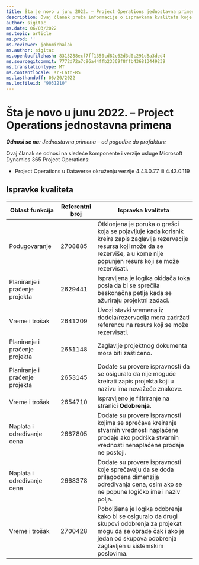 ```yaml
---
title: Šta je novo u junu 2022. – Project Operations jednostavna primena
description: Ovaj članak pruža informacije o ispravkama kvaliteta koje su dostupne u izdanju za jun 2022. usluge Microsoft Dynamics 365 Project Operations jednostavna primena.
author: sigitac
ms.date: 06/03/2022
ms.topic: article
ms.prod: ''
ms.reviewer: johnmichalak
ms.author: sigitac
ms.openlocfilehash: 8313288ecf7ff1350cd82c62d3d0c291d8a3ded4
ms.sourcegitcommit: 7772d72a7c96a44ffb23369f8ffb436813449239
ms.translationtype: MT
ms.contentlocale: sr-Latn-RS
ms.lasthandoff: 06/20/2022
ms.locfileid: "9031210"
---
```

# <a name="whats-new-june-2022---project-operations-lite-deployment"></a>Šta je novo u junu 2022. – Project Operations jednostavna primena

_**Odnosi se na:** Jednostavna primena – od pogodbe do profakture_

Ovaj članak se odnosi na sledeće komponente i verzije usluge Microsoft Dynamics 365 Project Operations:

- Project Operations u Dataverse okruženju verzije 4.43.0.77 ili 4.43.0.119

## <a name="quality-updates"></a>Ispravke kvaliteta

| Oblast funkcija | Referentni broj | Ispravka kvaliteta |
| --- | --- | --- |
| Podugovaranje | 2708885 | Otklonjena je poruka o grešci koja se pojavljuje kada korisnik kreira zapis zaglavlja rezervacije resursa koji može da se rezerviše, a u kome nije popunjen resurs koji se može rezervisati. |
| Planiranje i praćenje projekta | 2629441 | Ispravljena je logika okidača toka posla da bi se sprečila beskonačna petlja kada se ažuriraju projektni zadaci. |
| Vreme i trošak | 2641209 | Uvozi stavki vremena iz dodela/rezervacija mora zadržati referencu na resurs koji se može rezervisati. |
| Planiranje i praćenje projekta | 2651148 | Zaglavlje projektnog dokumenta mora biti zaštićeno.|
| Planiranje i praćenje projekta | 2653145 | Dodate su provere ispravnosti da se osiguralo da nije moguće kreirati zapis projekta koji u nazivu ima nevažeće znakove. |
| Vreme i trošak | 2654710 | Ispravljeno je filtriranje na stranici **Odobrenja**. |
| Naplata i određivanje cena | 2667805 | Dodate su provere ispravnosti kojima se sprečava kreiranje stvarnih vrednosti naplaćene prodaje ako podrška stvarnih vrednosti nenaplaćene prodaje ne postoji. |
| Naplata i određivanje cena | 2668378 | Dodate su provere ispravnosti koje sprečavaju da se doda prilagođena dimenzija određivanja cena, osim ako se ne popune logičko ime i naziv polja. |
| Vreme i trošak | 2700428 | Poboljšana je logika odobrenja kako bi se osiguralo da drugi skupovi odobrenja za projekat mogu da se obrade čak i ako je jedan od skupova odobrenja zaglavljen u sistemskim poslovima. |
